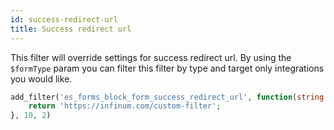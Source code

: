 ```yaml
---
id: success-redirect-url
title: Success redirect url
---
```


This filter will override settings for success redirect url. By using the `$formType` param you can filter this filter by type and target only integrations you would like.

```php
add_filter('es_forms_block_form_success_redirect_url', function(string $formType, string $formId): string {
	return 'https://infinum.com/custom-filter';
}, 10, 2)
```


